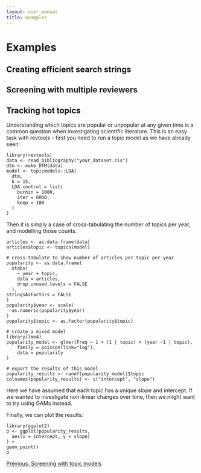 ```yaml
---
layout: user_manual
title: examples
---
```

<head>
  <!-- Global site tag (gtag.js) - Google Analytics -->
  <script async src="https://www.googletagmanager.com/gtag/js?id=UA-121833450-2"></script>
  <script>
    window.dataLayer = window.dataLayer || [];
    function gtag(){dataLayer.push(arguments);}
    gtag('js', new Date());

    gtag('config', 'UA-121833450-2');
  </script>
</head>

# Examples

## Creating efficient search strings

## Screening with multiple reviewers

## Tracking hot topics
Understanding which topics are popular or unpopular at any given time is a common question when investigating scientific literature. This is an easy task with revtools - first you need to run a topic model as we have already seen:

```
library(revtools)
data <- read_bibliography("your_dataset.ris")
dtm <- make_DTM(data)
model <- topicmodels::LDA(
  dtm,
  k = 15,
  LDA.control = list(
    burnin = 1000,
    iter = 6000,
    keep = 100
  )
)
```
Then it is simply a case of cross-tabulating the number of topics per year, and modelling those counts.
```
articles <- as.data.frame(data)
articles$topic <- topics(model)

# cross-tabulate to show number of articles per topic per year
popularity <- as.data.frame(
  xtabs(
    ~ year + topic,
    data = articles,
    drop.unused.levels = FALSE
  ),
stringsAsFactors = FALSE
)
popularity$year <- scale(
  as.numeric(popularity$year)
)
popularity$topic <- as.factor(popularity$topic)

# create a mixed model
library(lme4)
popularity_model <- glmer(Freq ~ 1 + (1 | topic) + (year -1 | topic),
	family = poisson(link="log"),
	data = popularity
)

# export the results of this model
popularity_results <- ranef(popularity_model)$topic
colnames(popularity_results) <- c("intercept", "slope")
```

Here we have assumed that each topic has a unique slope and intercept. If we wanted to investigate non-linear changes over time, then we might want to try using GAMs instead.

Finally, we can plot the results:

```
library(ggplot2)
p <- ggplot(popularity_results,
  aes(x = intercept, y = slope)
) +
geom_point()
p
```

<a href="/user_manual/6_screening_with_topic_models.html">Previous: Screening with topic models</a>